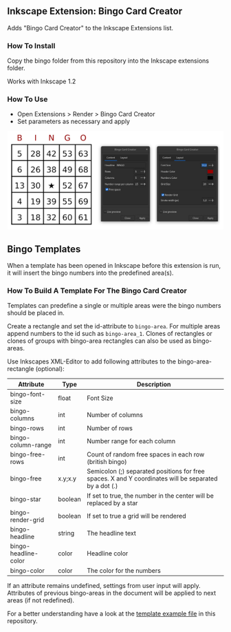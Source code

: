 ## Inkscape Extension: Bingo Card Creator

Adds "Bingo Card Creator" to the Inkscape Extensions list.

### How To Install

Copy the bingo folder from this repository into the Inkscape extensions folder.

Works with Inkscape 1.2

### How To Use

* Open Extensions > Render > Bingo Card Creator
* Set parameters as necessary and apply

![Bingo params preview](resources/preview.jpg)

## Bingo Templates

When a template has been opened in Inkscape before this extension is run, it will insert the bingo numbers into the predefined area(s).

### How To Build A Template For The Bingo Card Creator

Templates can predefine a single or multiple areas were the bingo numbers should be placed in.

Create a rectangle and set the id-attribute to `bingo-area`. For multiple areas append numbers to the id such as `bingo-area_1`. Clones of rectangles or clones of groups with bingo-area rectangles can also be used as bingo-areas.

Use Inkscapes XML-Editor to add following attributes to the bingo-area-rectangle (optional):

|Attribute           |Type   |Description
|--------------------|-------|-----------|
|bingo-font-size     |float  |Font Size
|bingo-columns       |int    |Number of columns
|bingo-rows          |int    |Number of rows
|bingo-column-range  |int    |Number range for each column
|bingo-free-rows     |int    |Count of random free spaces in each row (british bingo)
|bingo-free          |x.y;x.y|Semicolon (;) separated positions for free spaces. X and Y coordinates will be separated by a dot (.)
|bingo-star          |boolean|If set to true, the number in the center will be replaced by a star
|bingo-render-grid   |boolean|If set to true a grid will be rendered
|bingo-headline      |string |The headline text
|bingo-headline-color|color  |Headline color
|bingo-color         |color  |The color for the numbers

If an attribute remains undefined, settings from user input will apply. Attributes of previous bingo-areas in the document will be applied to next areas (if not redefined).

For a better understanding have a look at the [template example file](resources/template_example.svg) in this repository.